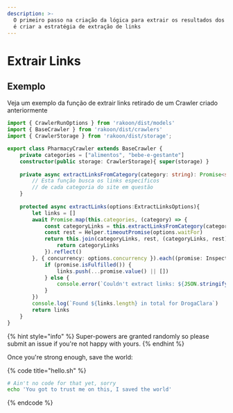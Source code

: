 ```yaml
---
description: >-
  O primeiro passo na criação da lógica para extrair os resultados dos websites
  é criar a estratégia de extração de links
---
```


# Extrair Links

## Exemplo

Veja um exemplo da função de extrair links retirado de um Crawler criado anteriormente

```typescript
import { CrawlerRunOptions } from 'rakoon/dist/models'
import { BaseCrawler } from 'rakoon/dist/crawlers'
import { CrawlerStorage } from 'rakoon/dist/storage';

export class PharmacyCrawler extends BaseCrawler {
    private categories = ["alimentos", "bebe-e-gestante"]
    constructor(public storage: CrawlerStorage){ super(storage) }
    
    private async extractLinksFromCategory(category: string): Promise<string[]> {
        // Esta função busca os links específicos 
        // de cada categoria do site em questão
    }
    
    protected async extractLinks(options:ExtractLinksOptions){
        let links = []
        await Promise.map(this.categories, (category) => {
            const categoryLinks = this.extractLinksFromCategory(category)
            const rest = Helper.timeoutPromise(options.waitFor)
            return this.join(categoryLinks, rest, (categoryLinks, rest) => {
                return categoryLinks
            }).reflect()
        }, { concurrency: options.concurrency }).each((promise: Inspection<any>) => {
            if (promise.isFulfilled()) {
                links.push(...promise.value() || [])
            } else {
                console.error(`Couldn't extract links: ${JSON.stringify(promise.reason())}`)
            }
        })
        console.log(`Found ${links.length} in total for DrogaClara`)
        return links
    }
}
```

{% hint style="info" %}
 Super-powers are granted randomly so please submit an issue if you're not happy with yours.
{% endhint %}

Once you're strong enough, save the world:

{% code title="hello.sh" %}
```bash
# Ain't no code for that yet, sorry
echo 'You got to trust me on this, I saved the world'
```
{% endcode %}



